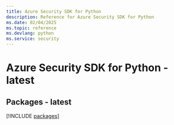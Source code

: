 ```yaml
---
title: Azure Security SDK for Python
description: Reference for Azure Security SDK for Python
ms.date: 02/04/2025
ms.topic: reference
ms.devlang: python
ms.service: security
---
```

# Azure Security SDK for Python - latest
## Packages - latest
[!INCLUDE [packages](security-index.md)]